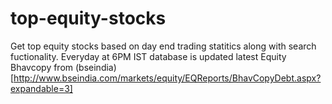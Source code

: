 # top-equity-stocks
Get top equity stocks based on day end trading statitics along with search fuctionality. Everyday at 6PM IST database is updated
latest Equity Bhavcopy from (bseindia)[http://www.bseindia.com/markets/equity/EQReports/BhavCopyDebt.aspx?expandable=3]
